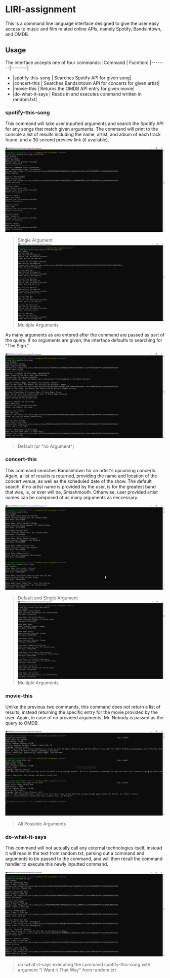 # LIRI-assignment

This is a command line language interface designed to give the user easy access to music and film related online APIs, namely Spotify, Bandsintown, and OMDB.

## Usage

The interface accepts one of four commands:
|Command | Fucntion|
|--------|--------|
* |spotify-this-song | Searches Spotify API for given song|
* |concert-this | Searches Bandsintown API for concerts for given artist|
* |movie-this | Returns the OMDB API entry for given movie|
* |do-what-it-says | Reads in and executes command written in random.txt|

### spotify-this-song

This command will take user inputted arguments and search the Spotify API for any songs that match given arguments. The command will print to the console a list of results including the name, artist, and album of each track found, and a 30 second preview link (if available).

![Single Argument](/screenshots/spotify-this-song_single_argument.PNG)
> Single Argument
![Multiple Arguments](/screenshots/spotify-this-song_multiple_arguments.PNG)
> Multiple Arguments

As many arguments as are entered after the command are passed as part of the query. If no arguments are given, the interface defaults to searching for "The Sign."

![Default](/screenshots/spotify-this-song_default.PNG)
> Default (or "no Argument")

### concert-this

This command searches Bandsintown for an artist's upcoming concerts. Again, a list of results is returned, providing the name and location of the concert venue, as well as the scheduled date of the show. The default search, if no artist name is provided by the user, is for the greatest band that was, is, or ever will be, Smashmouth. Otherwise, user provided artist names can be composed of as many arguments as neccessary.

![Default and Single Argument](/screenshots/concert-this.PNG)
> Default and Single Argument
![Multiple Arguments](/screenshots/concert-this_multiple_arguments.PNG)
> Multiple Arguments

### movie-this

Unlike the previous two commands, this command does not return a list of results, instead returning the specific entry for the movie provided by the user. Again, in case of no provided arguments, Mr. Nobody is passed as the query to OMDB.

![All Possible Arguments](/screenshots/movie-this.PNG)
> All Possible Arguments

### do-what-it-says

This command will not actually call any external technologies itself, instead it will read in the text from random.txt, parsing out a command and arguments to be passed to the command, and will then recall the command handler to execute this newly inputted command.

![spotify-this-song,"I Want it That Way"](/screenshots/do-what-it-says.PNG)
> do-what-it-says executing the command spotify-this-song with argument "I Want it That Way" from random.txt
